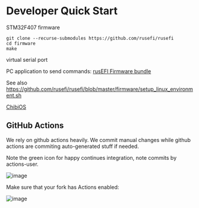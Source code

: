 # Developer Quick Start

STM32F407 firmware

```shell
git clone --recurse-submodules https://github.com/rusefi/rusefi
cd firmware
make
```

virtual serial port

PC application to send commands: [rusEFI Firmware bundle](https://rusefi.com/build_server/rusefi_bundle.zip)

See also <https://github.com/rusefi/rusefi/blob/master/firmware/setup_linux_environment.sh>

[ChibiOS](https://www.chibios.org/)

## GitHub Actions

We rely on github actions heavily. We commit manual changes while github actions are commiting auto-generated stuff if needed. 

Note the green icon for happy continues integration, note commits by actions-user.

![image](https://github.com/rusefi/rusefi/assets/48498823/563b839a-b56b-4c88-a44d-3696c81e11a6)

Make sure that your fork has Actions enabled:

![image](https://github.com/rusefi/rusefi/assets/48498823/c7752a3f-3278-45d7-86d3-1439e5571e56)


